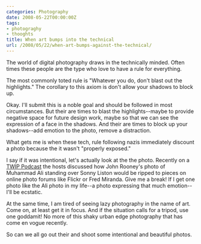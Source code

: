 ```yaml
---
categories: Photography
date: 2008-05-22T00:00:00Z
tags:
- photograghy
- thooghts
title: When art bumps into the technical
url: /2008/05/22/when-art-bumps-against-the-technical/
---
```


The world of digital photography draws in the technically minded. Often times these people are the type who love to have a rule for everything.

The most commonly toted rule is "Whatever you do, don't blast out the highlights." The corollary to this axiom is don't allow your shadows to block up.

Okay. I'll submit this is a noble goal and should be followed in most circumstances. But their are times to blast the highlights--maybe to provide negative space for future design work, maybe so that we can see the expression of a face in the shadows. And their are times to block up your shadows--add emotion to the photo, remove a distraction.

What gets me is when these tech, rule following nazis immediately discount a photo because the it wasn't "properly exposed."

I say if it was intentional, let's actually look at the the photo. Recently on a [TWIP Podcast](http://twipphoto.com) the hosts discussed how John Rooney's photo of Muhammad Ali standing over Sonny Liston would be ripped to pieces on online photo forums like Flickr or Fred Miranda. Give me a break! If I get one photo like the Ali photo in my life--a photo expressing that much emotion--I'll be ecstatic.

At the same time, I am tired of seeing lazy photography in the name of art. Come on, at least get it in focus. And if the situation calls for a tripod, use one goddamit! No more of this shaky urban edge photography that has come en vogue recently.

So can we all go out their and shoot some intentional and beautiful photos.
